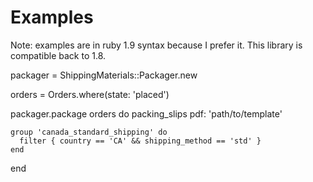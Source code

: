 # Examples

Note: examples are in ruby 1.9 syntax because I prefer it.  This library is compatible
back to 1.8.

  packager = ShippingMaterials::Packager.new

  orders = Orders.where(state: 'placed')

  packager.package orders do
    packing_slips pdf: 'path/to/template'

    group 'canada_standard_shipping' do
      filter { country == 'CA' && shipping_method == 'std' }
    end
  end